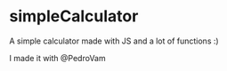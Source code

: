 # simpleCalculator
A simple calculator made with JS and a lot of functions :)

I made it with @PedroVam 
